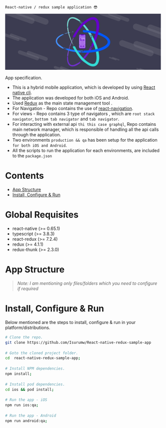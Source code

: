 ```
React-native / redux sample application 😎
```

<img alt="express-typescript" src="./src/assets/images/react_native_image.png" height="50%" width="100%">

App specification.

* This is a hybrid mobile application, which is developed by using [React native cli](https://reactnative.dev/docs/environment-setup).
* The application was developed for both iOS and Android.
* Used [Redux](https://redux.js.org/) as the main state management tool .
* For Navigation - Repo contains the use of [react-navigation](https://reactnavigation.org/).
* For views - Repo contains 3 type of navigators \, which are `root stack navigator`, `bottom tab navigator` and `tab navigator`.
* For interacting with external api `thi this case graphql`, Repo contains main network manager, which is responsible of handling all the api calls through the application.
* Two environments `production && qa` has been setup for the application `for both iOS and Android`.
* All the scripts to run the application for each environments, are included to the `package.json`

# Contents

* [App Structure](#app-structure)
* [Install, Configure & Run](#install-configure--run)

# Global Requisites

* react-native (>= 0.65.1)
* typescript (>= 3.8.3)
* react-redux (>= 7.2.4)
* redux (>= 4.1.1)
* redux-thunk (>= 2.3.0)

# App Structure

> _Note: I am mentioning only files/folders which you need to configure if required_

# Install, Configure & Run

Below mentioned are the steps to install, configure & run in your platform/distributions.

```bash
# Clone the repo.
git clone https://github.com/Isurumw/React-native-redux-sample-app

# Goto the cloned project folder.
cd  react-native-redux-sample-app;

# Install NPM dependencies.
npm install;

# Install pod dependencies.
cd ios && pod install;

# Run the app - iOS
npm run ios:qa;

# Run the app - Android
npm run android:qa;
